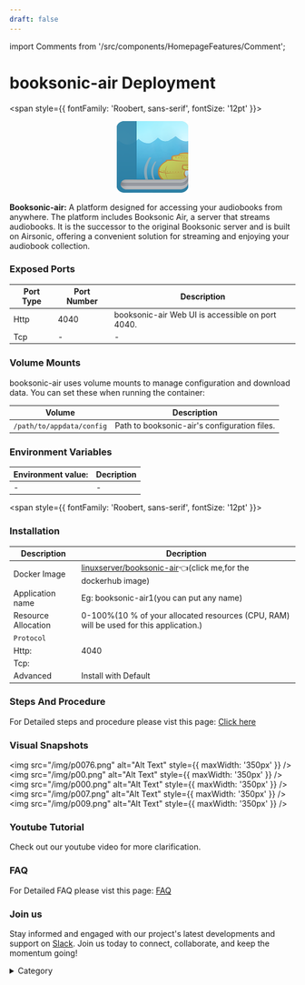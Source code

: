 ```yaml
---
draft: false
---
```

import Comments from '/src/components/HomepageFeatures/Comment';





# booksonic-air Deployment
<span style={{ fontFamily: 'Roobert, sans-serif', fontSize: '12pt' }}>

<p align="center">
  <img src="/img/xxcz.png" alt="Alt Text" width="25%"/>
</p> 


**Booksonic-air:**
A platform designed for accessing your audiobooks from anywhere. The platform includes Booksonic Air, a server that streams audiobooks. It is the successor to the original Booksonic server and is built on Airsonic, offering a convenient solution for streaming and enjoying your audiobook collection.






### Exposed Ports

| Port Type | Port Number | Description                               |
| --------- | ----------- | ----------------------------------------- |
| Http      | 4040       | booksonic-air Web UI is accessible on port 4040. |
| Tcp       | -           | -             |

### Volume Mounts

booksonic-air
 uses volume mounts to manage configuration and download data. You can set these when running the container:

| Volume                       | Description                                  |
| ---------------------------- | -------------------------------------------- |
| `/path/to/appdata/config`    | Path to booksonic-air's configuration files.  |



### Environment Variables


|   **Environment value:**          | Decription                                                                                                               | 
| --------------------- | ------                                                                                                                   | 
|-       |  -                              |

</span>


<span style={{ fontFamily: 'Roobert, sans-serif', fontSize: '12pt' }}>

### Installation


|  Description          | Decription                                                                                                               | 
| --------------------- | ------                                                                                                                   | 
| Docker Image          |   [linuxserver/booksonic-air](https://hub.docker.com/r/linuxserver/booksonic-air)👈(click me,for the dockerhub image)                           |
| Application name      |  Eg: booksonic-air1(you can put any name)                                                                                        | 
| Resource Allocation   |  0-100%(10 % of your allocated resources (CPU, RAM) will be used for this application.)                                  | 
| `Protocol`            |                                                                                                                          | 
|  Http:                |     4040                                                                                                                    |
|  Tcp:                 |                                                                                                                        | 
|    Advanced           |    Install with Default                                                                                                  |




### Steps And Procedure

For Detailed steps and procedure please vist this page: [Click here](https://techscaleinfinite.github.io/introduction/cloud-float/Steps%20and%20procedure)



### Visual Snapshots



<img src="/img/p0076.png" alt="Alt Text" style={{ maxWidth: '350px' }} /> <img src="/img/p00.png" alt="Alt Text" style={{ maxWidth: '350px' }} /> <img src="/img/p000.png" alt="Alt Text" style={{ maxWidth: '350px' }} /> <img src="/img/p007.png" alt="Alt Text" style={{ maxWidth: '350px' }} /> <img src="/img/p009.png" alt="Alt Text" style={{ maxWidth: '350px' }} />











### Youtube Tutorial&#x20;

Check out our youtube video for more clarification.



### FAQ

For Detailed FAQ please vist this page: [FAQ](https://techscaleinfinite.github.io/FAQ)
### Join us

Stay informed and engaged with our project's latest developments and support on [Slack](https://app.slack.com/client/T04QS32JX6E/C04QKEWE146). Join us today to connect, collaborate, and keep the momentum going!&#x20;

<details>

<summary>Category</summary>

Kubernetes, cloud computing, DevOps, cloud services, hosting platform, container orchestration, cloud infrastructure, cloud deployment, cloud management, cloud technology, cloud solutions, booksonic-air


</details>

</span>


<Comments />